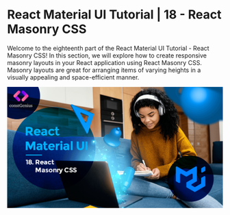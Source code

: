 # React Material UI Tutorial | 18 - React Masonry CSS

Welcome to the eighteenth part of the React Material UI Tutorial - React Masonry CSS! In this section, we will explore how to create responsive masonry layouts in your React application using React Masonry CSS. Masonry layouts are great for arranging items of varying heights in a visually appealing and space-efficient manner.

![Tutorial 18](public/MaterialUI18.png)
